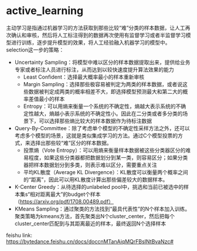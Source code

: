 # active_learning
主动学习是指通过机器学习的方法获取到那些比较“难”分类的样本数据，让人工再次确认和审核，然后将人工标注得到的数据再次使用有监督学习或者半监督学习模型进行训练，逐步提升模型的效果，将人工经验融入机器学习的模型中。
selection这一步的策略：
- Uncertainty Sampling：将模型中难以区分的样本数据提取出来，提供给业务专家或者标注人员进行标注，从而达到以较快速度提升算法效果的能力
  - Least Confident：选择最大概率最小的样本重新审核
  - Margin Sampling：选择那些极容易被判定为两类的样本数据，或者说这些数据被判定成两类的概率相差不大，即选择模型预测最大和第二大的概率差值最小的样本
  - Entropy：可以用熵来衡量一个系统的不确定性，熵越大表示系统的不确定性越大，熵越小表示系统的不确定性小。因此在二分类或者多分类的场景下，可以选择那些熵比较大的样本数据作为待标注数据
- Query-By-Committee：除了考虑单个模型的不确定性采样方法之外，还可以考虑多个模型的场景，这就是类似集成学习的方法。通过C个模型投票的方式，来选择出那些较“难”区分的样本数据。
  - 投票熵（Vote Entropy）：可以用熵来衡量样本数据被这些分类器区分的难易程度，如果这些分类器都把数据划分到某一类，则容易区分；如果分类器把样本数据划分到多类，则表示难以区分，需要重点关注
  - 平均KL散度（Average KL Divergence）：KL散度可以衡量两个概率之间的“距离”，因此可以用KL散度计算出那些偏差较大的数据样本。
- K-Center Greedy：从待选择的unlabeled pool中，挑选和当前已被选中的样本集s“相对距离最大”的budget个样本（https://arxiv.org/pdf/1708.00489.pdf）
- KMeans Sampling：通过聚类的方法找到“最具代表性”的N个样本加入训练。聚类策略为kmeans方法，首先聚类出N个cluster_center，然后把每个cluster_center匹配到与其距离最近的样本，最终返回N个选择样本

feishu link: https://bytedance.feishu.cn/docs/doccnMTanAiqMQrFBsINtBvaNzc#
